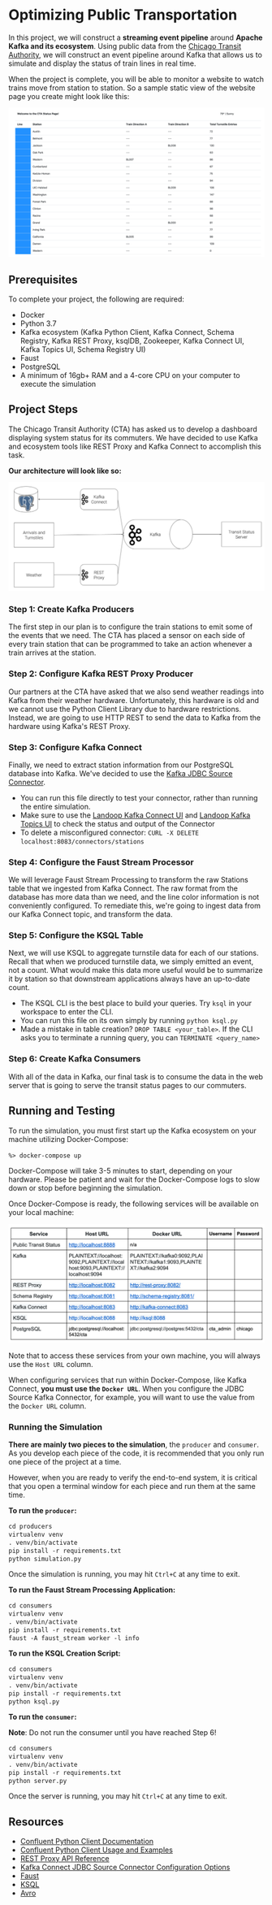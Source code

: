 # Optimizing Public Transportation
In this project, we will construct a **streaming event pipeline** around **Apache Kafka and its ecosystem**. Using public data from the [Chicago Transit Authority](https://www.transitchicago.com/data/), we will construct an event pipeline around Kafka that allows us to simulate and display the status of train lines in real time.

When the project is complete, you will be able to monitor a website to watch trains move from station to station. So a sample static view of the website page you create might look like this:

![Sample Website Page View](./assets/sample_website_page.png)

## Prerequisites
To complete your project, the following are required:
- Docker
- Python 3.7
- Kafka ecosystem (Kafka Python Client, Kafka Connect, Schema Registry, Kafka REST Proxy, ksqlDB, Zookeeper, Kafka Connect UI, Kafka Topics UI, Schema Registry UI)
- Faust
- PostgreSQL
- A minimum of 16gb+ RAM and a 4-core CPU on your computer to execute the simulation

## Project Steps
The Chicago Transit Authority (CTA) has asked us to develop a dashboard displaying system status for its commuters. We have decided to use Kafka and ecosystem tools like REST Proxy and Kafka Connect to accomplish this task.

**Our architecture will look like so:**

![Project Architecture](./assets/project_architecture.png)


### Step 1: Create Kafka Producers
The first step in our plan is to configure the train stations to emit some of the events that we need. The CTA has placed a sensor on each side of every train station that can be programmed to take an action whenever a train arrives at the station.

### Step 2: Configure Kafka REST Proxy Producer
Our partners at the CTA have asked that we also send weather readings into Kafka from their weather hardware. Unfortunately, this hardware is old and we cannot use the Python Client Library due to hardware restrictions. Instead, we are going to use HTTP REST to send the data to Kafka from the hardware using Kafka's REST Proxy.

### Step 3: Configure Kafka Connect
Finally, we need to extract station information from our PostgreSQL database into Kafka. We've decided to use the [Kafka JDBC Source Connector](https://docs.confluent.io/current/connect/kafka-connect-jdbc/source-connector/index.html).
- You can run this file directly to test your connector, rather than running the entire simulation.
- Make sure to use the [Landoop Kafka Connect UI](http://localhost:8084) and [Landoop Kafka Topics UI](http://localhost:8085) to check the status and output of the Connector
- To delete a misconfigured connector: `CURL -X DELETE localhost:8083/connectors/stations`

### Step 4: Configure the Faust Stream Processor
We will leverage Faust Stream Processing to transform the raw Stations table that we ingested from Kafka Connect. The raw format from the database has more data than we need, and the line color information is not conveniently configured. To remediate this, we're going to ingest data from our Kafka Connect topic, and transform the data.

### Step 5: Configure the KSQL Table
Next, we will use KSQL to aggregate turnstile data for each of our stations. Recall that when we produced turnstile data, we simply emitted an event, not a count. What would make this data more useful would be to summarize it by station so that downstream applications always have an up-to-date count.
- The KSQL CLI is the best place to build your queries. Try `ksql` in your workspace to enter the CLI.
- You can run this file on its own simply by running `python ksql.py`
- Made a mistake in table creation? `DROP TABLE <your_table>`. If the CLI asks you to terminate a running query, you can `TERMINATE <query_name>`

### Step 6: Create Kafka Consumers
With all of the data in Kafka, our final task is to consume the data in the web server that is going to serve the transit status pages to our commuters.




## Running and Testing
To run the simulation, you must first start up the Kafka ecosystem on your machine utilizing Docker-Compose:

`%> docker-compose up`

Docker-Compose will take 3-5 minutes to start, depending on your hardware. Please be patient and wait for the Docker-Compose logs to slow down or stop before beginning the simulation.

Once Docker-Compose is ready, the following services will be available on your local machine:

![Services Specs](./assets/services_specs.png)

Note that to access these services from your own machine, you will always use the `Host URL` column.

When configuring services that run within Docker-Compose, like Kafka Connect, **you must use the `Docker URL`**. When you configure the JDBC Source Kafka Connector, for example, you will want to use the value from the `Docker URL` column.

### Running the Simulation
**There are mainly two pieces to the simulation**, the `producer` and `consumer`. As you develop each piece of the code, it is recommended that you only run one piece of the project at a time.

However, when you are ready to verify the end-to-end system, it is critical that you open a terminal window for each piece and run them at the same time.

**To run the `producer`:**
```
cd producers
virtualenv venv
. venv/bin/activate
pip install -r requirements.txt
python simulation.py
```

Once the simulation is running, you may hit `Ctrl+C` at any time to exit.

**To run the Faust Stream Processing Application:**
```
cd consumers
virtualenv venv
. venv/bin/activate
pip install -r requirements.txt
faust -A faust_stream worker -l info
```

**To run the KSQL Creation Script:**
```
cd consumers
virtualenv venv
. venv/bin/activate
pip install -r requirements.txt
python ksql.py
```

**To run the `consumer`:**

**Note**: Do not run the consumer until you have reached Step 6!
```
cd consumers
virtualenv venv
. venv/bin/activate
pip install -r requirements.txt
python server.py
```
Once the server is running, you may hit `Ctrl+C` at any time to exit.


## Resources
- [Confluent Python Client Documentation](https://docs.confluent.io/current/clients/confluent-kafka-python/#)
- [Confluent Python Client Usage and Examples](https://github.com/confluentinc/confluent-kafka-python#usage)
- [REST Proxy API Reference](https://docs.confluent.io/platform/current/kafka-rest/api.html)
- [Kafka Connect JDBC Source Connector Configuration Options](https://docs.confluent.io/current/connect/kafka-connect-jdbc/source-connector/source_config_options.html)
- [Faust](https://faust.readthedocs.io/en/latest/index.html)
- [KSQL](https://ksqldb.io/)
- [Avro](https://avro.apache.org/docs/1.8.2/spec.html)